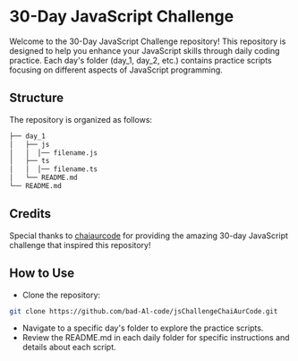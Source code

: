 # 30-Day JavaScript Challenge

Welcome to the 30-Day JavaScript Challenge repository! This repository is designed to help you enhance your JavaScript skills through daily coding practice. Each day's folder (day_1, day_2, etc.) contains practice scripts focusing on different aspects of JavaScript programming.

## Structure

The repository is organized as follows:

```bash
├── day_1
│   ├── js
│   │  │── filename.js
│   ├── ts
│   │  │── filename.ts
│   └── README.md
└── README.md
```

## Credits
Special thanks to [chaiaurcode](https://courses.chaicode.com/learn/home/30-days-of-Javascript-challenge) for providing the amazing 30-day JavaScript challenge that inspired this repository!

## How to Use

- Clone the repository:

```sh
git clone https://github.com/bad-Al-code/jsChallengeChaiAurCode.git
```

- Navigate to a specific day's folder to explore the practice scripts.
- Review the README.md in each daily folder for specific instructions and details about each script.
